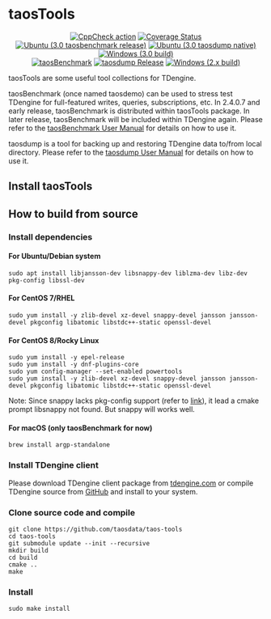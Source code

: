 # taosTools

<div align="center">
<p>

[![CppCheck action](https://github.com/taosdata/taos-tools/actions/workflows/cppcheck.yml/badge.svg?branch=develop)](https://github.com/taosdata/taos-tools/actions/workflows/cppcheck.yml) [![Coverage Status](https://coveralls.io/repos/github/taosdata/taos-tools/badge.svg?branch=develop)](https://coveralls.io/github/taosdata/taos-tools?branch=develop)
<br />
[![Ubuntu (3.0 taosbenchmark release)](https://github.com/taosdata/taos-tools/actions/workflows/3.0-taosBenchmark-release.yml/badge.svg)](https://github.com/taosdata/taos-tools/actions/workflows/3.0-taosBenchmark-release.yml) [![Ubuntu (3.0 taosdump native)](https://github.com/taosdata/taos-tools/actions/workflows/3.0-taosdump-release.yml/badge.svg)](https://github.com/taosdata/taos-tools/actions/workflows/3.0-taosdump-release.yml) [![Windows (3.0 build)](https://github.com/taosdata/taos-tools/actions/workflows/windows-build-for3.0.yml/badge.svg)](https://github.com/taosdata/taos-tools/actions/workflows/windows-build-for3.0.yml)
<br />
[![taosBenchmark](https://github.com/taosdata/taos-tools/actions/workflows/ci-taosBenchmark-release.yml/badge.svg)](https://github.com/taosdata/taos-tools/actions/workflows/ci-taosBenchmark-release.yml) [![taosdump Release](https://github.com/taosdata/taos-tools/actions/workflows/ci-taosdump-release.yml/badge.svg)](https://github.com/taosdata/taos-tools/actions/workflows/ci-taosdump-release.yml) [![Windows (2.x build)](https://github.com/taosdata/taos-tools/actions/workflows/windows-build-for2.0.yml/badge.svg)](https://github.com/taosdata/taos-tools/actions/workflows/windows-build-for2.0.yml)

</p>
</div>

taosTools are some useful tool collections for TDengine.

taosBenchmark (once named taosdemo) can be used to stress test TDengine
for full-featured writes, queries, subscriptions, etc. In 2.4.0.7 and early release, taosBenchmark is distributed within taosTools package. In later release, taosBenchmark will be included within TDengine again. Please refer to
the [taosBenchmark User Manual](https://docs.tdengine.com/reference/taosbenchmark)
for details on how to use it.

taosdump is a tool for backing up and restoring TDengine data to/from local directory.
Please refer to the [taosdump User Manual](https://docs.tdengine.com/reference/taosdump)
for details on how to use it.

## Install taosTools

## How to build from source

### Install dependencies

#### For Ubuntu/Debian system

```
sudo apt install libjansson-dev libsnappy-dev liblzma-dev libz-dev pkg-config libssl-dev
```

#### For CentOS 7/RHEL

```
sudo yum install -y zlib-devel xz-devel snappy-devel jansson jansson-devel pkgconfig libatomic libstdc++-static openssl-devel
```

#### For CentOS 8/Rocky Linux

```
sudo yum install -y epel-release
sudo yum install -y dnf-plugins-core
sudo yum config-manager --set-enabled powertools
sudo yum install -y zlib-devel xz-devel snappy-devel jansson jansson-devel pkgconfig libatomic libstdc++-static openssl-devel
```

Note: Since snappy lacks pkg-config support (refer to [link](https://github.com/google/snappy/pull/86)),
it lead a cmake prompt libsnappy not found. But snappy will works well.

#### For macOS (only taosBenchmark for now)

```
brew install argp-standalone
```

### Install TDengine client

Please download TDengine client package from [tdengine.com](https://www.tdengine.com/cn/all-downloads/)
or compile TDengine source from [GitHub](github.com/taosdata/TDengine)
and install to your system.

### Clone source code and compile

```
git clone https://github.com/taosdata/taos-tools
cd taos-tools
git submodule update --init --recursive
mkdir build
cd build
cmake ..
make
```

### Install

```
sudo make install
```
